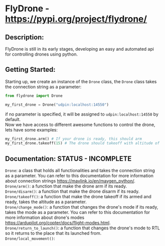 # FlyDrone - https://pypi.org/project/flydrone/
## Description:
FlyDrone is still in its early stages, developing an easy and automated api for controlling drones using python.

## Getting Started:
Starting up, we create an instance of the ``Drone`` class, the ``Drone`` class takes the connection string as a parameter:
```py
from flydrone import Drone

my_first_drone = Drone("udpin:localhost:14550")
```
if no parameter is specified, it will be assigned to ``udpin:localhost:14550`` by default.
<br>
Now we have access to different awesome functions to control the drone, lets have some examples:
```py
my_first_drone.arm() # If your drone is ready, this should arm
my_first_drone.takeoff(15) # The drone should takeoff with altitude of 15
```

## Documentation: **STATUS - INCOMPLETE**
``Drone``: a class that holds all functionalities and takes the connection string as a parameter. You can refer to this documentation for more information about connection strings https://mavlink.io/en/mavgen_python/.
<br>
``Drone/arm()``: a function that make the drone arm if its ready.
<br>
``Drone/disarm()``: a function that make the drone disarm if its ready.
<br>
``Drone/takeoff()``: a function that make the drone takeoff if its armed and ready, takes the altitude as a parameter.
<br>
``Drone/change_mode()``: a function that changes the drone's mode if its ready, takes the mode as a parameter. You can refer to this documentation for more information about drone's modes https://ardupilot.org/copter/docs/flight-modes.html.
<br>
``Drone/return_to_launch()``: a function that changes the drone's mode to RTL so it returns to the place that its launched from.
<br>
``Drone/local_movement()``:

